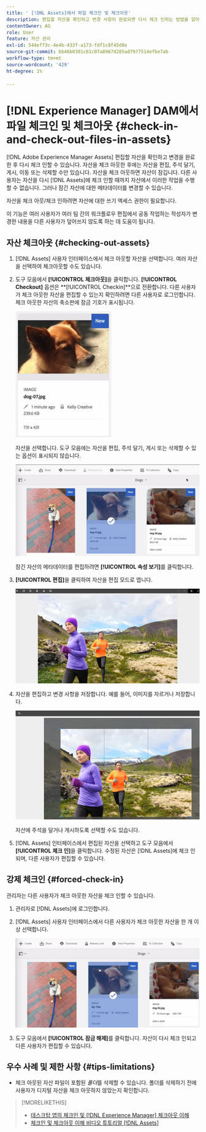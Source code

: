 ```yaml
---
title: ' [!DNL Assets]에서 파일 체크인 및 체크아웃'
description: 편집할 자산을 확인하고 변경 사항이 완료되면 다시 체크 인하는 방법을 알아봅니다.
contentOwner: AG
role: User
feature: 자산 관리
exl-id: 544ef73c-4e4b-433f-a173-fdf1c8f45d8e
source-git-commit: bb46b0301c61c07a8967d285ad7977514efbe7ab
workflow-type: tm+mt
source-wordcount: '429'
ht-degree: 1%

---
```


# [!DNL Experience Manager] DAM에서 파일 체크인 및 체크아웃 {#check-in-and-check-out-files-in-assets}

[!DNL Adobe Experience Manager Assets] 편집할 자산을 확인하고 변경을 완료한 후 다시 체크 인할 수 있습니다. 자산을 체크 아웃한 후에는 자산을 편집, 주석 달기, 게시, 이동 또는 삭제할 수만 있습니다. 자산을 체크 아웃하면 자산이 잠깁니다. 다른 사용자는 자산을 다시 [!DNL Assets]에 체크 인할 때까지 자산에서 이러한 작업을 수행할 수 없습니다. 그러나 잠긴 자산에 대한 메타데이터를 변경할 수 있습니다.

자산을 체크 아웃/체크 인하려면 자산에 대한 쓰기 액세스 권한이 필요합니다.

이 기능은 여러 사용자가 여러 팀 간의 워크플로우 편집에서 공동 작업하는 작성자가 변경한 내용을 다른 사용자가 덮어쓰지 않도록 하는 데 도움이 됩니다.

## 자산 체크아웃 {#checking-out-assets}

1. [!DNL Assets] 사용자 인터페이스에서 체크 아웃할 자산을 선택합니다. 여러 자산을 선택하여 체크아웃할 수도 있습니다.
1. 도구 모음에서 **[!UICONTROL 체크아웃]**&#x200B;을 클릭합니다. **[!UICONTROL Checkout]** 옵션은 **[!UICONTROL Checkin]**으로 전환합니다.
다른 사용자가 체크 아웃한 자산을 편집할 수 있는지 확인하려면 다른 사용자로 로그인합니다. 체크 아웃한 자산의 축소판에 잠금 기호가 표시됩니다.

   ![chlimage_1-471](assets/chlimage_1-471.png)

   자산을 선택합니다. 도구 모음에는 자산을 편집, 주석 달기, 게시 또는 삭제할 수 있는 옵션이 표시되지 않습니다.

   ![chlimage_1-472](assets/chlimage_1-472.png)

   잠긴 자산의 메타데이터를 편집하려면 **[!UICONTROL 속성 보기]**&#x200B;를 클릭합니다.

1. **[!UICONTROL 편집]**&#x200B;을 클릭하여 자산을 편집 모드로 엽니다.

   ![chlimage_1-473](assets/chlimage_1-473.png)

1. 자산을 편집하고 변경 사항을 저장합니다. 예를 들어, 이미지를 자르거나 저장합니다.

   ![chlimage_1-474](assets/chlimage_1-474.png)

   자산에 주석을 달거나 게시하도록 선택할 수도 있습니다.

1. [!DNL Assets] 인터페이스에서 편집된 자산을 선택하고 도구 모음에서 **[!UICONTROL 체크 인]**&#x200B;을 클릭합니다. 수정된 자산은 [!DNL Assets]에 체크 인되며, 다른 사용자가 편집할 수 있습니다.

## 강제 체크인 {#forced-check-in}

관리자는 다른 사용자가 체크 아웃한 자산을 체크 인할 수 있습니다.

1. 관리자로 [!DNL Assets]에 로그인합니다.
1. [!DNL Assets] 사용자 인터페이스에서 다른 사용자가 체크 아웃한 자산을 한 개 이상 선택합니다.

   ![chlimage_1-476](assets/chlimage_1-476.png)

1. 도구 모음에서 **[!UICONTROL 잠금 해제]**&#x200B;를 클릭합니다. 자산이 다시 체크 인되고 다른 사용자가 편집할 수 있습니다.

## 우수 사례 및 제한 사항 {#tips-limitations}

* 체크 아웃된 자산 파일이 포함된 *폴더*&#x200B;를 삭제할 수 있습니다. 폴더를 삭제하기 전에 사용자가 디지털 자산을 체크 아웃하지 않았는지 확인합니다.

>[!MORELIKETHIS]
>
>* [데스크탑 앱의 체크인 및  [!DNL Experience Manager] 체크아웃 이해](https://experienceleague.adobe.com/docs/experience-manager-desktop-app/using/using.html?lang=en#how-app-works2)
>* [체크인 및 체크아웃 이해 비디오 튜토리얼 [!DNL Assets]](https://experienceleague.adobe.com/docs/experience-manager-learn/assets/collaboration/check-in-and-check-out.html)

